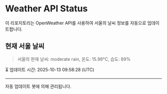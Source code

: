 
# Weather API Status

이 리포지토리는 OpenWeather API를 사용하여 서울의 날씨 정보를 자동으로 업데이트합니다.

## 현재 서울 날씨
> 서울의 현재 날씨: moderate rain, 온도: 15.98°C, 습도: 89%

⏳ 업데이트 시간: 2025-10-13 09:58:28 (UTC)

---
자동 업데이트 봇에 의해 관리됩니다.
